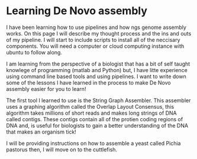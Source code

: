 # Learning De Novo assembly


I have been learning how to use pipelines and how ngs genome assembly works. On this page I will describe my thought process and the ins and outs of my pipeline. I will start to include scripts to install all of the neccisary components. You will need a computer or cloud computing instance with ubuntu to follow along. 

I am learning from the perspective of a biologist that has a bit of self taught knowlege of programming (matlab and Python) but, I have litte experience using command line based tools and using pipelines. I want to write down some of the lessons I have learned in the process to make De Novo assembly easier for you to learn!

The first tool I learned to use is the String Graph Assembler. This assembler uses a graphing algorithm called the Overlap Layout Consensus, this algorithm takes millions of short reads and makes long strings of DNA called contigs. These contigs contain all of the protien coding regions of DNA and, is useful for biologists to gain a better understanding of the DNA that makes an organism tick!

I will be providing instructions on how to assemble a yeast called Pichia pastorus then, I will move on to the cuttlefish.
